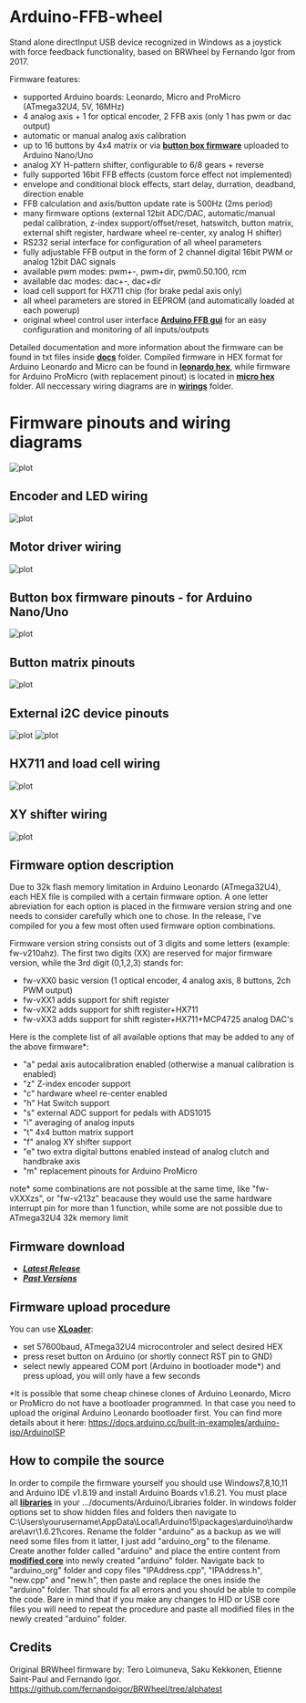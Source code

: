 # Arduino-FFB-wheel
Stand alone directInput USB device recognized in Windows as a joystick with force feedback functionality, based on BRWheel by Fernando Igor from 2017.

Firmware features:
- supported Arduino boards: Leonardo, Micro and ProMicro (ATmega32U4, 5V, 16MHz)
- 4 analog axis + 1 for optical encoder, 2 FFB axis (only 1 has pwm or dac output)
- automatic or manual analog axis calibration
- up to 16 buttons by 4x4 matrix or via **[button box firmware](https://github.com/ranenbg/Arduino-FFB-wheel/tree/master/tx_rw_ferrari_458_wheel_emu_16buttons)** uploaded to Arduino Nano/Uno
- analog XY H-pattern shifter, configurable to 6/8 gears + reverse
- fully supported 16bit FFB effects (custom force effect not implemented)
- envelope and conditional block effects, start delay, durration, deadband, direction enable
- FFB calculation and axis/button update rate is 500Hz (2ms period)
- many firmware options (external 12bit ADC/DAC, automatic/manual pedal calibration, z-index support/offset/reset, hatswitch, button matrix, external shift register, hardware wheel re-center, xy analog H shifter)
- RS232 serial interface for configuration of all wheel parameters
- fully adjustable FFB output in the form of 2 channel digital 16bit PWM or analog 12bit DAC signals
- available pwm modes: pwm+-, pwm+dir, pwm0.50.100, rcm
- available dac modes: dac+-, dac+dir
- load cell support for HX711 chip (for brake pedal axis only)
- all wheel parameters are stored in EEPROM (and automatically loaded at each powerup)
- original wheel control user interface **[Arduino FFB gui](https://github.com/ranenbg/Arduino-FFB-gui)** for an easy configuration and monitoring of all inputs/outputs 

Detailed documentation and more information about the firmware can be found in txt files inside **[docs](https://github.com/ranenbg/Arduino-FFB-wheel/tree/master/brWheel_my/docs)** folder. Compiled firmware in HEX format for Arduino Leonardo and Micro can be found in **[leonardo hex](https://github.com/ranenbg/Arduino-FFB-wheel/tree/master/brWheel_my/leonardo%20hex)**, while firmware for Arduino ProMicro (with replacement pinout) is located in **[micro hex](https://github.com/ranenbg/Arduino-FFB-wheel/tree/master/brWheel_my/micro%20hex)** folder. All neccessary wiring diagrams are in **[wirings](https://github.com/ranenbg/Arduino-FFB-wheel/tree/master/brWheel_my/wirings)** folder.

# Firmware pinouts and wiring diagrams
![plot](./brWheel_my/wirings/Firmware-v22x%20pinout.png)
## Encoder and LED wiring
![plot](./brWheel_my/wirings/encoder_ffb_clip_led_wiring_diagram.png)
## Motor driver wiring
![plot](./brWheel_my/wirings/bts7960_wiring_diagram.png)
## Button box firmware pinouts - for Arduino Nano/Uno
![plot](./brWheel_my/wirings/Firmware-vXX1%20button%20box%20pinout.png)
## Button matrix pinouts
![plot](./brWheel_my/wirings/button_matrix_wiring_diagram.png)
## External i2C device pinouts
![plot](./brWheel_my/wirings/ads1015_wiring_diagram.png)
![plot](./brWheel_my/wirings/mcp4725_wiring_diagram.png)
## HX711 and load cell wiring
![plot](./brWheel_my/wirings/HX711_load_cell_wiring_diagram.png)
## XY shifter wiring
![plot](./brWheel_my/wirings/XY_shifter_wiring_diagram.png)

## Firmware option description
Due to 32k flash memory limitation in Arduino Leonardo (ATmega32U4), each HEX file is compiled with a certain firmware option. A one letter abreviation for each option is placed in the firmware version string and one needs to consider carefully which one to chose. In the release, I've compiled for you a few most often used firmware option combinations.

Firmware version string consists out of 3 digits and some letters (example: fw-v210ahz). The first two digits (XX) are reserved for major firmware version, while the 3rd digit (0,1,2,3) stands for:
- fw-vXX0 basic version (1 optical encoder, 4 analog axis, 8 buttons, 2ch PWM output)
- fw-vXX1 adds support for shift register 
- fw-vXX2 adds support for shift register+HX711
- fw-vXX3 adds support for shift register+HX711+MCP4725 analog DAC's

 Here is the complete list of all available options that may be added to any of the above firmware*:
- "a" pedal axis autocalibration enabled (otherwise a manual calibration is enabled)
- "z" Z-index encoder support
- "c" hardware wheel re-center enabled
- "h" Hat Switch support
- "s" external ADC support for pedals with ADS1015
- "i" averaging of analog inputs
- "t" 4x4 button matrix support
- "f" analog XY shifter support
- "e" two extra digital buttons enabled instead of analog clutch and handbrake axis
- "m" replacement pinouts for Arduino ProMicro

note* some combinations are not possible at the same time, like "fw-vXXXzs", or "fw-v213z" beacause they would use the same hardware interrupt pin for more than 1 function, while some are not possible due to ATmega32U4 32k memory limit

## Firmware download

+ ***[Latest Release](https://github.com/ranenbg/Arduino-FFB-wheel/releases/latest)***
+ ***[Past Versions](https://github.com/ranenbg/Arduino-FFB-wheel/releases)***

## Firmware upload procedure
You can use **[XLoader](https://github.com/ranenbg/Arduino-FFB-wheel/tree/master/XLoader)**:
- set 57600baud, ATmega32U4 microcontroler and select desired HEX
- press reset button on Arduino (or shortly connect RST pin to GND)
- select newly appeared COM port (Arduino in bootloader mode*) and press upload, you will only have a few seconds

*It is possible that some cheap chinese clones of Arduino Leonardo, Micro or ProMicro do not have a bootloader programmed. In that case you need to upload the original Arduino Leonardo bootloader first. You can find more details about it here: https://docs.arduino.cc/built-in-examples/arduino-isp/ArduinoISP

## How to compile the source
In order to compile the firmware yourself you should use Windows7,8,10,11 and Arduino IDE v1.8.19 and install Arduino Boards v1.6.21. You must place all **[libraries](https://github.com/ranenbg/Arduino-FFB-wheel/tree/master/arduino-1.8.5/libraries)** in your .../documents/Arduino/Libraries folder. In windows folder options set to show hidden files and folders then navigate to C:\Users\yourusername\AppData\Local\Arduino15\packages\arduino\hardware\avr\1.6.21\cores. Rename the folder "arduino" as a backup as we will need some files from it latter, I just add "arduino_org" to the filename. Create another folder called "arduino" and place the entire content from  **[modified core](https://github.com/ranenbg/Arduino-FFB-wheel/tree/master/arduino-1.8.5/hardware/arduino/cores/arduino)** into newly created "arduino" folder. Navigate back to "arduino_org" folder and copy files "IPAddress.cpp", "IPAddress.h", "new.cpp" and "new.h", then paste and replace the ones inside the "arduino" folder. That should fix all errors and you should be able to compile the code. Bare in mind that if you make any changes to HID or USB core files you will need to repeat the procedure and paste all modified files in the newly created "arduino" folder.

## Credits

Original BRWheel firmware by: Tero Loimuneva, Saku Kekkonen, Etienne Saint-Paul and Fernando Igor.
https://github.com/fernandoigor/BRWheel/tree/alphatest
